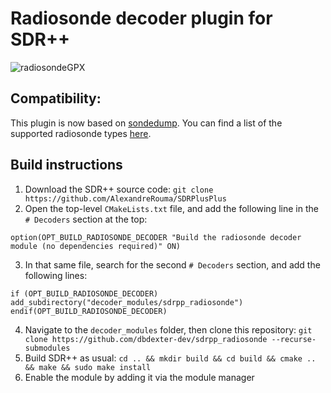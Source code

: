 Radiosonde decoder plugin for SDR++
===================================

![radiosondeGPX](https://user-images.githubusercontent.com/17110004/144872708-2a578c62-5493-4845-9098-9328c4e914bf.png)

Compatibility:
--------------

This plugin is now based on
[sondedump](https://github.com/dbdexter-dev/sondedump). You can find a list of
the supported radiosonde types
[here](https://github.com/dbdexter-dev/sdrpp_radiosonde/blob/master/src/decode/sondedump).


Build instructions
------------------

1. Download the SDR++ source code: `git clone https://github.com/AlexandreRouma/SDRPlusPlus`
2. Open the top-level `CMakeLists.txt` file, and add the following line in the
   `# Decoders` section at the top:
```
option(OPT_BUILD_RADIOSONDE_DECODER "Build the radiosonde decoder module (no dependencies required)" ON)
```
3. In that same file, search for the second `# Decoders` section, and add the
   following lines:
```
if (OPT_BUILD_RADIOSONDE_DECODER)
add_subdirectory("decoder_modules/sdrpp_radiosonde")
endif(OPT_BUILD_RADIOSONDE_DECODER)
```
4. Navigate to the `decoder_modules` folder, then clone this repository: `git clone https://github.com/dbdexter-dev/sdrpp_radiosonde --recurse-submodules`
5. Build SDR++ as usual: `cd .. && mkdir build && cd build && cmake .. && make && sudo make install`
6. Enable the module by adding it via the module manager

